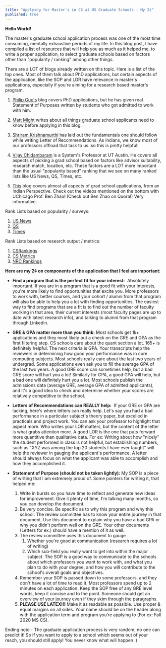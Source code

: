 ```yaml
---
title: "Applying for Master's in CS at US Graduate Schools - My 2¢"
published: true
---
```


**Hello World!**

The master's graduate school application process was one of the most time consuming, mentally exhaustive periods of my life. In this blog post, I have compiled a list of resources that will help you as much as it helped me, to write a proper application, to select graduate schools based on factors other than "popularity / ranking" among other things.

There are a LOT of blogs already written on this topic. Here is a list of the top ones. Most of them talk about PhD applications, but certain aspects of the application, like the SOP and LOR have relevance in master's applications, especially if you're aiming for a research based master's program.  

1. <a href="http://web.archive.org/web/20190714154122/http://www.pgbovine.net/PhD-application-essay-examples.htm" target="_top">Philip Guo's</a> blog covers PhD applications, but he has given real Statement of Purposes written by students who got admitted to work with him.

2. <a href="http://matt.might.net/articles/how-to-apply-and-get-in-to-graduate-school-in-science-mathematics-engineering-or-computer-science/" target="_top">Matt Might</a> writes about all things graduate school applicants need to know before applying in this blog.

3. <a href="http://cs.brown.edu/~sk/Memos/Grad-School-Recos/" target="_top">Shriram Krishnamurthi</a> has laid out the fundamentals one should follow while writing Letter of Recommendations. As Indians, we know most of our professors offload that task to us..so this is pretty helpful!

4. <a href="https://medium.com/@vijayc/how-to-pick-a-grad-school-for-a-phd-in-computer-science-a5ce7dceb246" target="_top">Vijay Chidambaram</a> is a System's Professor at UT Austin. He covers all aspects of picking a grad school based on factors like advisor suitability, research match, location, etc. These factors are a LOT more important than the usual "popularity based" ranking that we see on many ranked lists like US News, QS, Times, etc.

5. <a href="http://precog.iiitd.edu.in/graduate-school-faqs.html" target="_top">This</a> blog covers almost all aspects of grad school applications, from an Indian Perspective. Check out the videos mentioned on the bottom with UChicago Prof. Ben Zhao! (Check out Ben Zhao on Quora!) Very informative.


Rank Lists based on popularity / surveys:
1. [US News](https://www.usnews.com/best-graduate-schools/top-science-schools/computer-science-rankings)
2. [QS](https://www.topuniversities.com/university-rankings/university-subject-rankings/2020/computer-science-information-systems) 
2. [Times](https://www.timeshighereducation.com/world-university-rankings/2020/world-ranking#!/page/0/length/25/locations/US/subjects/3081/sort_by/rank/sort_order/asc/cols/stats) 

Rank Lists based on research output / metrics:
1. [CSRankings](https://csrankings.org)
2. [CS Metrics](http://csmetrics.org/)
3. [NRC Rankings](https://www.chronicle.com/article/NRC-Rankings-Overview-/124721/)


**Here are my 2¢ on components of the application that I feel are important:**

* **Find a program that is the perfect fit for your interest:**  Absolutely important. If you are in a program that is a good fit with your interests, you're more likely to find opportunities that excite you. More professors to work with, better courses, and your cohort /  alumni from that program will also be able to help you a lot with finding opportunities.  The easiest way to find programs that are a fit is to find out the number of faculty working in that area, their current interests (most faculty pages are up to date with latest research info), and talking to alumni from that program through LinkedIn.

* **GRE & GPA matter more than you think:**  Most schools get 1k+ applications and they most likely put a check on the GRE and GPA as the first filtering step. CS schools care about the quant section a lot. 165+ is definitely helpful. The next criteria is GPA. Your transcripts help the reviewers in determining how good your performance was in core computing subjects. Most schools really care about the last two years of undergrad. Some applications even ask you to fill the average GPA of the last two years. A good GRE score can sometimes help, but a bad GRE score will hurt you a lot! Similarly for GPA, a good GPA will help, but a bad one will definitely hurt you a lot. Most schools publish the admissions data (average GRE, average GPA of admitted applicants), and it's a good idea to check and determine whether your scores are relatively competitive to the school.

* **Letters of Recommendations can REALLY help:**  If your GRE or GPA are lacking, here's where letters can really help. Let's say you had a bad performance in a particular subject's theory paper, but excelled in practicals and project work. You can ask your professor to highlight that aspect more. Who writes your LOR matters, but the content of the letter is what grabs attention more. A good LOR is the one that puts forward more quantitive than qualitative data. For ex: Writing about how "nicely" the student performed in class is not helpful, but establishing numbers, such as "XYZ was among the top 20 students I have ever taught" will help the reviewer in gauging the applicant's performance. A letter should always focus on what the applicant was able to accomplish and how they accomplished it. 

* **Statement of Purpose (should not be taken lightly):** My SOP is a piece of writing that I am extremely proud of. Some pointers for writing it, that helped me: 

  1. Write in bursts so you have time to reflect and generate new ideas for improvement. Give it plenty of time, I'm talking many months, so you can develop the document.
  2.  Be very concise. Be specific as to why this program and why this school. The review committee has to know your entire journey in that document. Use this document to explain why you have a bad GPA or why you didn't perform well on the GRE. Your other documents (Letters for ex.) should have a mention of it as well.
  3.  The review committee uses this document to gauge 
      1. Whether you're good at communication (research requires a lot of writing)
      2. Which sub-field you really want to get into within the major subject. The SOP is a good way to communicate to the schools about which professors you want         to work with, and what you plan to do with your degree, and how you will contribute to the school's overall goals and objectives.
  4. Remember your SOP is passed down to some professors, and they don't have a lot of time to read it. Most professors spend up to 2 minutes on each application. Keep the SOP free of any GRE level words, keep it concise and to the point. Someone should get an overview of your journey even if they skim through the paragraphs. 
  5. **PLEASE USE LATEX!!!** Make it as readable as possible. Use proper & equal margins on all sides. Your name should be on the header along with the application term and program you're applying to (For ex: Fall 2020 MS CS).
  
  
Ending note - The graduate application process is very random, no one can predict it! So if you want to apply to a school which seems out of your reach, you should still apply! You never know what will happen :) 



